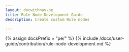 ```yaml
---
layout: docwithnav-pe
title: Rule Node Development Guide
description: Create custom Rule nodes

---
```


{% assign docsPrefix = "pe/" %}
{% include /docs/user-guide/contribution/rule-node-development.md %}